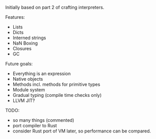 Initially based on part 2 of crafting interpreters.

Features:

- Lists
- Dicts
- Interned strings
- NaN Boxing
- Closures
- GC

Future goals:

- Everything is an expression
- Native objects
- Methods incl. methods for primitive types
- Module system
- Gradual typing (compile time checks only)
- LLVM JIT?

TODO:

- so many things (commented)
- port compiler to Rust
- consider Rust port of VM later, so performance can be compared.
